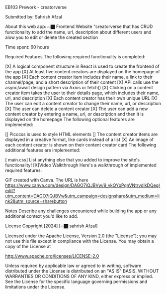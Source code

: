 EB103 Prework - creatorverse

Submitted by: Sahrish Afzal

About this web app: 👉🏿 Frontend Website "creatorverse that has CRUD functionality to add the name, url, description about different users and alow you to edit or delete the created section

Time spent: 60 hours

Required Features
The following required functionality is completed:

[X] A logical component structure in React is used to create the frontend of the app
[X] At least five content creators are displayed on the homepage of the app
[X] Each content creator item includes their name, a link to their channel/page, and a short description of their content
[X] API calls use the async/await design pattern via Axios or fetch()
[X] Clicking on a content creator item takes the user to their details page, which includes their name, url, and description
[X] Each content creator has their own unique URL
[X] The user can edit a content creator to change their name, url, or description
[X] The user can delete a content creator
[X] The user can add a new content creator by entering a name, url, or description and then it is displayed on the homepage
The following optional features are implemented:

[] Picocss is used to style HTML elements
[] The content creator items are displayed in a creative format, like cards instead of a list
[X] An image of each content creator is shown on their content creator card
The following additional features are implemented:

[ main.css] List anything else that you added to improve the site's functionality! 
[X]Video Walkthrough
Here's a walkthrough of implemented required features:

GIF created with Canva. The URL is here
https://www.canva.com/design/DAGO7iQJBVw/9_vkQYxPqnVNtrvdlkDQeg/edit?utm_content=DAGO7iQJBVw&utm_campaign=designshare&utm_medium=link2&utm_source=sharebutton

Notes
Describe any challenges encountered while building the app or any additional context you'd like to add.

License
Copyright [2024] [👉🏿 sahrish Afzal]

Licensed under the Apache License, Version 2.0 (the "License"); you may not use this file except in compliance with the License. You may obtain a copy of the License at

http://www.apache.org/licenses/LICENSE-2.0

Unless required by applicable law or agreed to in writing, software distributed under the License is distributed on an "AS IS" BASIS, WITHOUT WARRANTIES OR CONDITIONS OF ANY KIND, either express or implied. See the License for the specific language governing permissions and limitations under the License.
